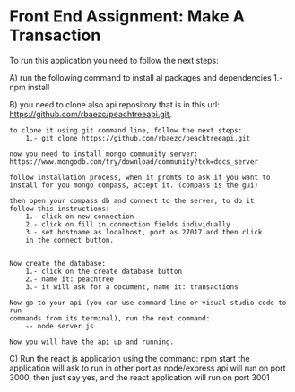 # Front End Assignment: Make A Transaction
To run this application you need to follow the next steps:

A) run the following command to install al packages and dependencies
    1.- npm install

B) you need to clone also api repository that is in this url:
    https://github.com/rbaezc/peachtreeapi.git,

    to clone it using git command line, follow the next steps:
        1.- git clone https://github.com/rbaezc/peachtreeapi.git

    now you need to install mongo community server:
    https://www.mongodb.com/try/download/community?tck=docs_server

    follow installation process, when it promts to ask if you want to 
    install for you mongo compass, accept it. (compass is the gui)

    then open your compass db and connect to the server, to do it
    follow this instructions:
        1.- click on new connection
        2.- click on fill in connection fields individually
        3.- set hostname as localhost, port as 27017 and then click 
        in the connect button.
    

    Now create the database:
        1.- click on the create database button
        2.- name it: peachtree
        3.- it will ask for a document, name it: transactions

    Now go to your api (you can use command line or visual studio code to run 
    commands from its terminal), run the next command:
        -- node server.js

    Now you will have the api up and running.

C) Run the react js application using the command: npm start
    the application will ask to run in other port as node/express api
    will run on port 3000, then just say yes, and the react application will
    run on port 3001
